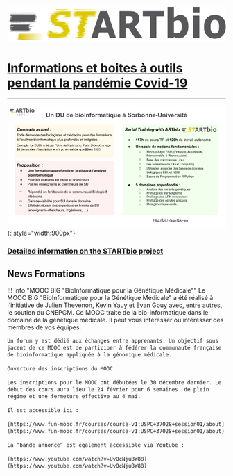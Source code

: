 ![startbio_logo](images/startbio.png)

# [Informations et boites à outils pendant la pandémie Covid-19](Covid-19/)










-------

![startbio_logo](images/startbio_punchline.png){: style="width:900px"}

### [Detailed information on the STARTbio project](Curamus_project/)

## News Formations

!!! info "MOOC BIG "BioInformatique pour la Génétique Médicale""
    Le MOOC BIG "BioInformatique pour la Génétique Médicale" a été réalisé à l'initiative de Julien Thevenon, Kevin Yauy et Evan Gouy avec, entre autres, le soutien du CNEPGM.
    Ce MOOC traite de la bio-informatique dans le domaine de la génétique médicale. Il peut vous intéresser ou intéresser des membres de vos équipes.
    
    Un forum y est dédié aux échanges entre apprenants. Un objectif sous jacent de ce MOOC est de participer à fédérer la communauté française de bioinformatique appliquée à la génomique médicale.
    
    Ouverture des inscriptions du MOOC
    
    Les inscriptions pour le MOOC ont débutées le 30 décembre dernier. Le début des cours aura lieu le 24 février pour 6 semaines  de plein régime et une fermeture effective au 4 mai. 
    
    Il est accessible ici :
    
    [https://www.fun-mooc.fr/courses/course-v1:USPC+37028+session01/about](https://www.fun-mooc.fr/courses/course-v1:USPC+37028+session01/about)

    La “bande annonce” est également accessible via Youtube :
    
    [https://www.youtube.com/watch?v=UvQcNjuBW88](https://www.youtube.com/watch?v=UvQcNjuBW88)
